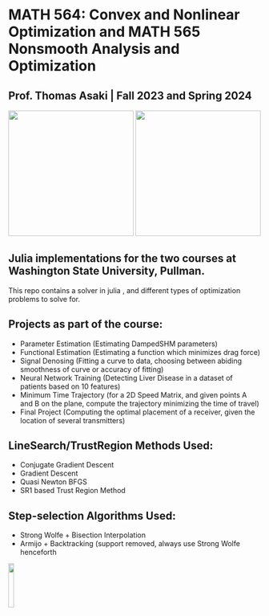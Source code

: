 # MATH 564: Convex and Nonlinear Optimization and MATH 565 Nonsmooth Analysis and Optimization
## Prof. Thomas Asaki | Fall 2023 and Spring 2024
<img src = "https://s3.wp.wsu.edu/uploads/sites/3144/2023/03/fall-preview-photo.jpg" height = 250pt> <img src = "https://s3.wp.wsu.edu/uploads/sites/227/2022/10/photo_serv_3668_large.jpg" height = 250pt>
 <!--  
 <img src = "https://user-images.githubusercontent.com/24756405/237030072-5b15d383-9fec-4af8-bf5d-572b6db31e37.png" width = 35% height = 30%> <img src = "https://user-images.githubusercontent.com/24756405/237032599-14edd7bc-5b4c-4f0d-84a3-3ff7e9f963ec.png" width = 50% height = 100%>
-->
## Julia implementations for the two courses at Washington State University, Pullman.

This repo contains a solver in julia , and different types of optimization problems to solve for.

## Projects as part of the course:
- Parameter Estimation (Estimating DampedSHM parameters)
- Functional Estimation (Estimating a function which minimizes drag force)
- Signal Denosing (Fitting a curve to data, choosing between abiding smoothness of curve or accuracy of fitting)
- Neural Network Training (Detecting Liver Disease in a dataset of patients based on 10 features)
- Minimum Time Trajectory (for a 2D Speed Matrix, and given points A and B on the plane, compute the trajectory minimizing the time of travel)
- Final Project (Computing the optimal placement of a receiver, given the location of several transmitters)
  
## LineSearch/TrustRegion Methods Used:
- Conjugate Gradient Descent
- Gradient Descent
- Quasi Newton BFGS
- SR1 based Trust Region Method

## Step-selection Algorithms Used:
- Strong Wolfe + Bisection Interpolation
- Armijo + Backtracking (support removed, always use Strong Wolfe henceforth

<img src = "https://user-images.githubusercontent.com/24756405/237028282-16ffc864-98f8-4c6f-a663-dfb04d191623.png" width = 15% height = 15%>

